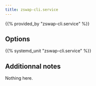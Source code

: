 ```yaml
---
title: zswap-cli.service
---
```


{{% provided_by "zswap-cli.service" %}}

## Options

{{% systemd_unit "zswap-cli.service" %}}

## Additionnal notes

Nothing here.
